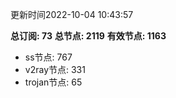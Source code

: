 更新时间2022-10-04 10:43:57

**总订阅: 73**
**总节点: 2119**
**有效节点: 1163**
- ss节点: 767
- v2ray节点: 331
- trojan节点: 65
